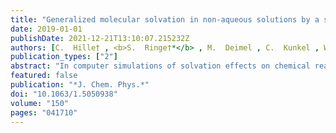 ```yaml
---
title: "Generalized molecular solvation in non-aqueous solutions by a single parameter implicit solvation scheme"
date: 2019-01-01
publishDate: 2021-12-21T13:10:07.215232Z
authors: [C.  Hille† , <b>S.  Ringe†*</b> , M.  Deimel , C.  Kunkel , W. E.  Acree , K.  Reuter , H.  Oberhofer ]
publication_types: ["2"]
abstract: "In computer simulations of solvation effects on chemical reactions, continuum modeling techniques regain popularity as a way to efficiently circumvent an otherwise costly sampling of solvent degrees of freedom. As effective techniques, such implicit solvation models always depend on a number of parameters that need to be determined earlier. In the past, the focus lay mostly on an accurate parametrization of water models. Yet, non-aqueous solvents have recently attracted increasing attention, in particular, for the design of battery materials. To this end, we present a systematic parametrization protocol for the Self-Consistent Continuum Solvation (SCCS) model resulting in optimized parameters for 67 non-aqueous solvents. Our parametrization is based on a collection of $≈$6000 experimentally measured partition coefficients, which we collected in the Solv@TUM database presented here. The accuracy of our optimized SCCS model is comparable to the well-known universal continuum solvation model (SMx) family of methods, while relying on only a single fit parameter and thereby largely reducing statistical noise. Furthermore, slightly modifying the non-electrostatic terms of the model, we present the SCCS-P solvation model as a more accurate alternative, in particular, for aromatic solutes. Finally, we show that SCCS parameters can, to a good degree of accuracy, also be predicted for solvents outside the database using merely the dielectric bulk permittivity of the solvent of choice."
featured: false
publication: "*J. Chem. Phys.*"
doi: "10.1063/1.5050938"
volume: "150"
pages: "041710"
---
```


